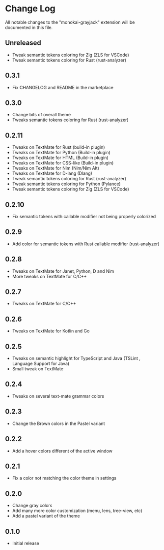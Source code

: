 # Change Log

All notable changes to the "monokai-grayjack" extension will be documented in this file.

## Unreleased

- Tweak semantic tokens coloring for Zig (ZLS for VSCode)
- Tweak semantic tokens coloring for Rust (rust-analyzer)

## 0.3.1

- Fix CHANGELOG and README in the marketplace

## 0.3.0

- Change bits of overall theme
- Tweaks semantic tokens coloring for Rust (rust-analyzer)

## 0.2.11

- Tweaks on TextMate for Rust (build-in plugin)
- Tweaks on TextMate for Python (Build-in plugin)
- Tweaks on TextMate for HTML (Build-in plugin)
- Tweaks on TextMate for CSS-like (Build-in plugin)
- Tweaks on TextMate for Nim (Nim/Nim Alt)
- Tweaks on TextMate for D-lang (Dlang)
- Tweak semantic tokens coloring for Rust (rust-analyzer)
- Tweak semantic tokens coloring for Python (Pylance)
- Tweak semantic tokens coloring for Zig (ZLS for VSCode)

## 0.2.10

- Fix semantic tokens with callable modifier not being properly colorized

## 0.2.9

- Add color for semantic tokens with Rust callable modifier (rust-analyzer)

## 0.2.8

- Tweaks on TextMate for Janet, Python, D and Nim
- More tweaks on TextMate for C/C++

## 0.2.7

- Tweaks on TextMate for C/C++

## 0.2.6

- Tweaks on TextMate for Kotlin and Go

## 0.2.5

- Tweaks on semantic highlight for TypeScript and Java (TSLint , Language Support for Java)
- Small tweak on TextMate

## 0.2.4

- Tweaks on several text-mate grammar colors

## 0.2.3

- Change the Brown colors in the Pastel variant

## 0.2.2

- Add a hover colors different of the active window

## 0.2.1

- Fix a color not matching the color theme in settings

## 0.2.0

- Change gray colors
- Add many more color customization (menu, lens, tree-view, etc)
- Add a pastel variant of the theme

## 0.1.0

- Initial release

